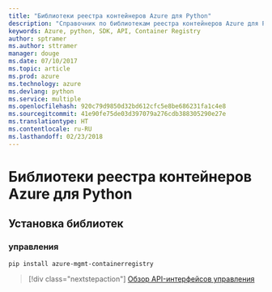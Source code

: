 ```yaml
---
title: "Библиотеки реестра контейнеров Azure для Python"
description: "Справочник по библиотекам реестра контейнеров Azure для Python"
keywords: Azure, python, SDK, API, Container Registry
author: sptramer
ms.author: sttramer
manager: douge
ms.date: 07/10/2017
ms.topic: article
ms.prod: azure
ms.technology: azure
ms.devlang: python
ms.service: multiple
ms.openlocfilehash: 920c79d9850d32bd612cfc5e8be686231fa1c4e8
ms.sourcegitcommit: 41e90fe75de03d397079a276cdb388305290e27e
ms.translationtype: HT
ms.contentlocale: ru-RU
ms.lasthandoff: 02/23/2018
---
```

# <a name="azure-container-registry-libraries-for-python"></a>Библиотеки реестра контейнеров Azure для Python

## <a name="install-the-libraries"></a>Установка библиотек


### <a name="management"></a>управления

```bash
pip install azure-mgmt-containerregistry
```
> [!div class="nextstepaction"]
> [Обзор API-интерфейсов управления](/python/api/overview/azure/containerregistry/management)